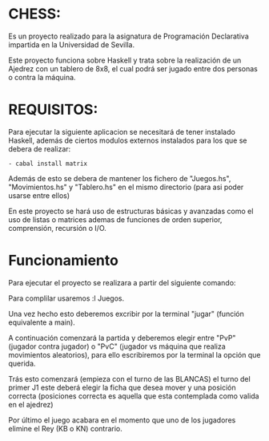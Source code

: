 # CHESS:

Es un proyecto realizado para la asignatura de Programación Declarativa impartida en la Universidad de Sevilla.

Este proyecto funciona sobre Haskell y trata sobre la realización de un Ajedrez con un tablero de 8x8, el cual podrá ser jugado entre dos personas o contra la máquina.

# REQUISITOS:

Para ejecutar la siguiente aplicacion se necesitará de tener instalado Haskell, además de ciertos modulos externos instalados para los que se debera de realizar:

    - cabal install matrix

Además de esto se debera de mantener los fichero de "Juegos.hs", "Movimientos.hs" y "Tablero.hs" en el mismo directorio (para asi poder usarse entre ellos)

En este proyecto se hará uso de estructuras básicas y avanzadas como el uso de listas o matrices ademas de funciones de orden superior, comprensión, recursión o I/O.

# Funcionamiento

Para ejecutar el proyecto se realizara a partir del siguiente comando:

Para complilar usaremos :l Juegos.

Una vez hecho esto deberemos excribir por la terminal "jugar" (función equivalente a main).

A continuación comenzará la partida y deberemos elegir entre "PvP" (jugador contra jugador) o "PvC" (jugador vs máquina que realiza movimientos aleatorios), para ello escribiremos por la terminal la opción que querida.

Trás esto comenzará (empieza con el turno de las BLANCAS) el turno del primer J1 este deberá elegir la ficha que desea mover y una posición correcta (posiciones correcta es aquella que esta contemplada como valida en el ajedrez)

Por último el juego acabara en el momento que uno de los jugadores elimine el Rey (KB o KN) contrario. 